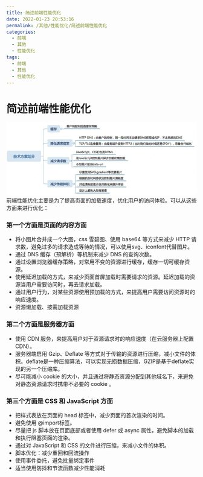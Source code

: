 ```yaml
---
title: 简述前端性能优化
date: 2022-01-23 20:53:16
permalink: /其他/性能优化/简述前端性能优化
categories:
  - 前端
  - 其他
  - 性能优化
tags:
  - 前端
  - 其他
  - 性能优化
---
```

# 简述前端性能优化

![img](images/performance001.png)
前端性能优化主要是为了提高页面的加载速度，优化用户的访问体验。可以从这些方面来进行优化：

### 第一个方面是页面的内容方面

- 将小图片合并成一个大图，css 雪碧图、使用 base64 等方式来减少 HTTP 请求数，避免过多的请求造成等待的情况，可以使用svg、iconfont代替图片。
- 通过 DNS 缓存（预解析）等机制来减少 DNS 的查询次数。
- 通过设置浏览器缓存策略，对常用不变的资源进行缓存，缓存一切可缓存资源。
- 使用延迟加载的方式，来减少页面首屏加载时需要请求的资源。延迟加载的资源当用户需要访问时，再去请求加载。
- 通过用户行为，对某些资源使用预加载的方式，来提高用户需要访问资源时的响应速度。
- 资源懒加载、按需加载资源

### 第二个方面是服务器方面

- 使用 CDN 服务，来提高用户对于资源请求时的响应速度（在云服务器上配置CDN）。
- 服务器端启用 Gzip、Deflate 等方式对于传输的资源进行压缩，减小文件的体积。deflate是一种压缩算法，可以实现无损数据压缩，GZIP是基于deflate实现的另一个压缩库。
- 尽可能减小 cookie 的大小，并且通过将静态资源分配到其他域名下，来避免对静态资源请求时携带不必要的 cookie 。

### 第三个方面是 CSS 和 JavaScript 方面

- 把样式表放在页面的 head 标签中，减少页面的首次渲染的时间。
- 避免使用 @import标签。
- 尽量把 js 脚本放在页面底部或者使用 defer 或 async 属性，避免脚本的加载和执行阻塞页面的渲染。
- 通过对 JavaScript 和 CSS 的文件进行压缩，来减小文件的体积。
- 脚本优化：减少重回和回流操作
- 使用事件委托，避免批量绑定事件
- 适当使用防抖和节流函数减少性能消耗
